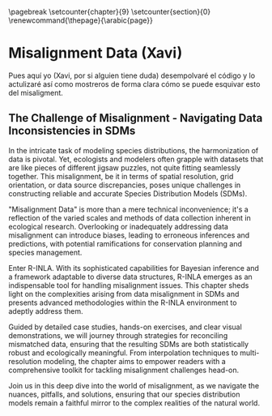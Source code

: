 
\pagebreak
\setcounter{chapter}{9}
\setcounter{section}{0}
\renewcommand{\thepage}{\arabic{page}}


# Misalignment Data (Xavi)

Pues aquí yo (Xavi, por si alguien tiene duda) desempolvaré el código y lo actulizaré así como mostreros de forma clara cómo se puede  esquivar esto del misaligment. 

## The Challenge of Misalignment - Navigating Data Inconsistencies in SDMs

In the intricate task of modeling species distributions, the harmonization of data is pivotal. Yet, ecologists and modelers often grapple with datasets that are like pieces of different jigsaw puzzles, not quite fitting seamlessly together. This misalignment, be it in terms of spatial resolution, grid orientation, or data source discrepancies, poses unique challenges in constructing reliable and accurate Species Distribution Models (SDMs).

"Misalignment Data" is more than a mere technical inconvenience; it's a reflection of the varied scales and methods of data collection inherent in ecological research. Overlooking or inadequately addressing data misalignment can introduce biases, leading to erroneous inferences and predictions, with potential ramifications for conservation planning and species management.

Enter R-INLA. With its sophisticated capabilities for Bayesian inference and a framework adaptable to diverse data structures, R-INLA emerges as an indispensable tool for handling misalignment issues. This chapter sheds light on the complexities arising from data misalignment in SDMs and presents advanced methodologies within the R-INLA environment to adeptly address them.

Guided by detailed case studies, hands-on exercises, and clear visual demonstrations, we will journey through strategies for reconciling mismatched data, ensuring that the resulting SDMs are both statistically robust and ecologically meaningful. From interpolation techniques to multi-resolution modeling, the chapter aims to empower readers with a comprehensive toolkit for tackling misalignment challenges head-on.

Join us in this deep dive into the world of misalignment, as we navigate the nuances, pitfalls, and solutions, ensuring that our species distribution models remain a faithful mirror to the complex realities of the natural world.

